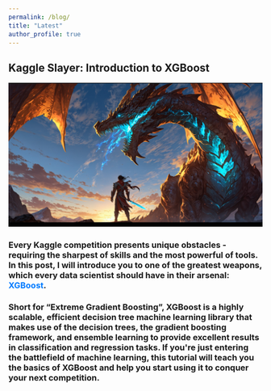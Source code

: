 ```yaml
---
permalink: /blog/
title: "Latest"
author_profile: true
---
```


## Kaggle Slayer: Introduction to XGBoost

![Dragon_Slayer](/images/dragon_slayer.png)

### Every Kaggle competition presents unique obstacles - requiring the sharpest of skills and the most powerful of tools. In this post, I will introduce you to one of the greatest weapons, which every data scientist should have in their arsenal: <span style="color:#007BFF;">XGBoost</span>. 

### Short for “Extreme Gradient Boosting”, XGBoost is a highly scalable, efficient decision tree machine learning library that makes use of the decision trees, the gradient boosting framework, and ensemble learning to provide excellent results in classification and regression tasks. If you're just entering the battlefield of machine learning, this tutorial will teach you the basics of XGBoost and help you start using it to conquer your next competition.
